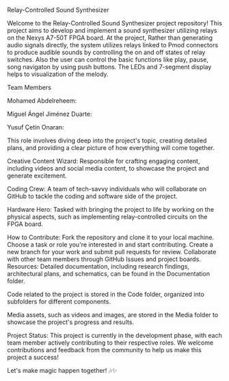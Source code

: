 
Relay-Controlled Sound Synthesizer

Welcome to the Relay-Controlled Sound Synthesizer project repository! This project aims to develop and implement a sound synthesizer utilizing relays on the Nexys A7-50T FPGA board. At the project, Rather than generating audio signals directly, the system utilizes relays linked to Pmod connectors to produce audible sounds by controlling the on and off states of relay switches. Also the user can control the basic functions like play, pause, song navigaton by using push buttons. The LEDs and 7-segment display helps to visualization of the melody. 

Team Members

Mohamed Abdelreheem: 


Miguel Ángel Jiménez Duarte: 


Yusuf Çetin Onaran: 




This role involves diving deep into the project's topic, creating detailed plans, and providing a clear picture of how everything will come together.

Creative Content Wizard: Responsible for crafting engaging content, including videos and social media content, to showcase the project and generate excitement.

Coding Crew: A team of tech-savvy individuals who will collaborate on GitHub to tackle the coding and software side of the project.

Hardware Hero: Tasked with bringing the project to life by working on the physical aspects, such as implementing relay-controlled circuits on the FPGA board.

How to Contribute:
Fork the repository and clone it to your local machine.
Choose a task or role you're interested in and start contributing.
Create a new branch for your work and submit pull requests for review.
Collaborate with other team members through GitHub Issues and project boards.
Resources:
Detailed documentation, including research findings, architectural plans, and schematics, can be found in the Documentation folder.

Code related to the project is stored in the Code folder, organized into subfolders for different components.

Media assets, such as videos and images, are stored in the Media folder to showcase the project's progress and results.

Project Status:
This project is currently in the development phase, with each team member actively contributing to their respective roles. We welcome contributions and feedback from the community to help us make this project a success!

Let's make magic happen together! 🎶✨
